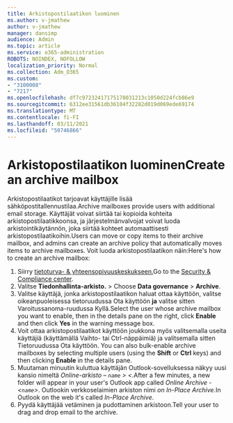 ```yaml
---
title: Arkistopostilaatikon luominen
ms.author: v-jmathew
author: v-jmathew
manager: dansimp
audience: Admin
ms.topic: article
ms.service: o365-administration
ROBOTS: NOINDEX, NOFOLLOW
localization_priority: Normal
ms.collection: Adm_O365
ms.custom:
- "3100008"
- "7217"
ms.openlocfilehash: df7c97232417175178031213c1050d224fcb86e9
ms.sourcegitcommit: 6312ee31561db36104f32282d019d069ede69174
ms.translationtype: MT
ms.contentlocale: fi-FI
ms.lasthandoff: 03/11/2021
ms.locfileid: "50746866"
---
```

# <a name="create-an-archive-mailbox"></a><span data-ttu-id="516a2-102">Arkistopostilaatikon luominen</span><span class="sxs-lookup"><span data-stu-id="516a2-102">Create an archive mailbox</span></span>

<span data-ttu-id="516a2-103">Arkistopostilaatikot tarjoavat käyttäjille lisää sähköpostitallennustilaa.</span><span class="sxs-lookup"><span data-stu-id="516a2-103">Archive mailboxes provide users with additional email storage.</span></span> <span data-ttu-id="516a2-104">Käyttäjät voivat siirtää tai kopioida kohteita arkistopostilaatikkoonsa, ja järjestelmänvalvojat voivat luoda arkistointikäytännön, joka siirtää kohteet automaattisesti arkistopostilaatikoihin.</span><span class="sxs-lookup"><span data-stu-id="516a2-104">Users can move or copy items to their archive mailbox, and admins can create an archive policy that automatically moves items to archive mailboxes.</span></span> <span data-ttu-id="516a2-105">Voit luoda arkistopostilaatikon näin:</span><span class="sxs-lookup"><span data-stu-id="516a2-105">Here's how to create an archive mailbox:</span></span>

1. <span data-ttu-id="516a2-106">Siirry [tietoturva- & yhteensopivuuskeskukseen.]( https://go.microsoft.com/fwlink/p/?linkid=2077143)</span><span class="sxs-lookup"><span data-stu-id="516a2-106">Go to the [Security & Compliance center]( https://go.microsoft.com/fwlink/p/?linkid=2077143).</span></span>
2. <span data-ttu-id="516a2-107">Valitse **Tiedonhallinta-arkisto.**  >  </span><span class="sxs-lookup"><span data-stu-id="516a2-107">Choose **Data governance** > **Archive**.</span></span>
3. <span data-ttu-id="516a2-108">Valitse käyttäjä, jonka arkistopostilaatikon haluat ottaa käyttöön, valitse  oikeanpuoleisessa tietoruudussa Ota käyttöön **ja** valitse sitten Varoitussanoma-ruudussa Kyllä.</span><span class="sxs-lookup"><span data-stu-id="516a2-108">Select the user whose archive mailbox you want to enable, then in the details pane on the right, click **Enable** and then click **Yes** in the warning message box.</span></span>
4. <span data-ttu-id="516a2-109">Voit ottaa arkistopostilaatikot käyttöön joukkona myös  valitsemalla useita käyttäjiä (käyttämällä  Vaihto- tai Ctrl-näppäimiä) ja valitsemalla sitten Tietoruudussa Ota käyttöön. </span><span class="sxs-lookup"><span data-stu-id="516a2-109">You can also bulk-enable archive mailboxes by selecting multiple users (using the **Shift** or **Ctrl** keys) and then clicking **Enable** in the details pane.</span></span>
5. <span data-ttu-id="516a2-110">Muutaman minuutin kuluttua käyttäjän Outlook-sovelluksessa näkyy uusi kansio nimeltä *Online-arkisto – `name` > <.*</span><span class="sxs-lookup"><span data-stu-id="516a2-110">After a few minutes, a new folder will appear in your user's Outlook app called *Online Archive - <`name`>*.</span></span> <span data-ttu-id="516a2-111">Outlookin verkkoselaimien arkiston nimi *on In-Place Archive.*</span><span class="sxs-lookup"><span data-stu-id="516a2-111">In Outlook on the web it's called *In-Place Archive*.</span></span>
6. <span data-ttu-id="516a2-112">Pyydä käyttäjää vetäminen ja pudottaminen arkistoon.</span><span class="sxs-lookup"><span data-stu-id="516a2-112">Tell your user to drag and drop email to the archive.</span></span>

